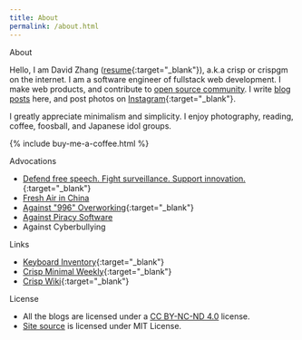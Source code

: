 ```yaml
---
title: About
permalink: /about.html
---
```


<div class="page-title">About</div>

Hello, I am David Zhang ([resume](/resume/){:target="_blank"}), a.k.a crisp or crispgm on the internet. I am a software engineer of fullstack web development. I make web products, and contribute to [open source community](/project.html). I write [blog posts](/blog.html) here, and post photos on [Instagram](https://instagram.com/crispgm){:target="_blank"}.

I greatly appreciate minimalism and simplicity. I enjoy photography, reading, coffee, foosball, and Japanese idol groups.

{% include buy-me-a-coffee.html %}

<div class="page-title">Advocations</div>

* [Defend free speech. Fight surveillance. Support innovation.](https://act.eff.org/){:target="_blank"}
* [Fresh Air in China](/page/environment-pollution-in-a-photographer-view.html)
* [Against "996" Overworking](https://996.icu/){:target="_blank"}
* [Against Piracy Software](/page/piracy-software-or-app.html)
* Against Cyberbullying

<div class="page-title">Links</div>

* [Keyboard Inventory](/keyboard.html){:target="_blank"}
* [Crisp Minimal Weekly](https://crispgm.github.io/weekly/){:target="_blank"}
* [Crisp Wiki](/wiki/){:target="_blank"}

<div class="page-title">License</div>

* All the blogs are licensed under a [CC BY-NC-ND 4.0](http://creativecommons.org/licenses/by-nc-nd/4.0/) license.
* [Site source](https://github.com/crispgm/crispgm.com) is licensed under MIT License.
